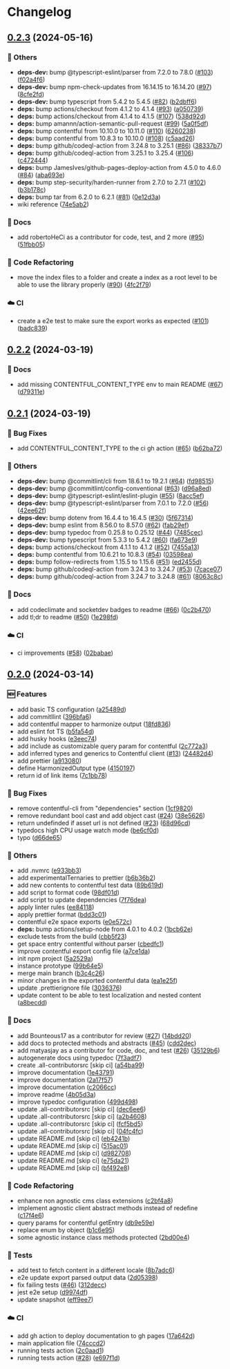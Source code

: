 # Changelog

## [0.2.3](https://github.com/onebeyond/agnostic-cms-harmonizer/compare/v0.2.2...v0.2.3) (2024-05-16)


### 🔧 Others

* **deps-dev:** bump @typescript-eslint/parser from 7.2.0 to 7.8.0 ([#103](https://github.com/onebeyond/agnostic-cms-harmonizer/issues/103)) ([f02a4f6](https://github.com/onebeyond/agnostic-cms-harmonizer/commit/f02a4f66772bfbefe4ccd5f22c834ce1b259f4f4))
* **deps-dev:** bump npm-check-updates from 16.14.15 to 16.14.20 ([#97](https://github.com/onebeyond/agnostic-cms-harmonizer/issues/97)) ([8cfe2fd](https://github.com/onebeyond/agnostic-cms-harmonizer/commit/8cfe2fd59e48cb5583a3209aba779da233ad8d77))
* **deps-dev:** bump typescript from 5.4.2 to 5.4.5 ([#82](https://github.com/onebeyond/agnostic-cms-harmonizer/issues/82)) ([b2dbff6](https://github.com/onebeyond/agnostic-cms-harmonizer/commit/b2dbff61cc08db394ff77719d2b39c9fa5774a88))
* **deps:** bump actions/checkout from 4.1.2 to 4.1.4 ([#93](https://github.com/onebeyond/agnostic-cms-harmonizer/issues/93)) ([a050739](https://github.com/onebeyond/agnostic-cms-harmonizer/commit/a050739ab0356802cee90ee8007e666be17cc4a9))
* **deps:** bump actions/checkout from 4.1.4 to 4.1.5 ([#107](https://github.com/onebeyond/agnostic-cms-harmonizer/issues/107)) ([538d92d](https://github.com/onebeyond/agnostic-cms-harmonizer/commit/538d92dcb76ef493d6a576edfa9e68b6470591a0))
* **deps:** bump amannn/action-semantic-pull-request ([#99](https://github.com/onebeyond/agnostic-cms-harmonizer/issues/99)) ([5a0f5df](https://github.com/onebeyond/agnostic-cms-harmonizer/commit/5a0f5df9b0d4a3d2f7faeeb44f441d0374349351))
* **deps:** bump contentful from 10.10.0 to 10.11.0 ([#110](https://github.com/onebeyond/agnostic-cms-harmonizer/issues/110)) ([6260238](https://github.com/onebeyond/agnostic-cms-harmonizer/commit/62602387b5b2c4e1a8edbc089f80a9bdd018a001))
* **deps:** bump contentful from 10.8.3 to 10.10.0 ([#108](https://github.com/onebeyond/agnostic-cms-harmonizer/issues/108)) ([c5aad26](https://github.com/onebeyond/agnostic-cms-harmonizer/commit/c5aad26387a0de6d911b5027cc8bbb4159f08f9a))
* **deps:** bump github/codeql-action from 3.24.8 to 3.25.1 ([#86](https://github.com/onebeyond/agnostic-cms-harmonizer/issues/86)) ([38337b7](https://github.com/onebeyond/agnostic-cms-harmonizer/commit/38337b7ab41f7fbde0e6bd5f20c8ee63a1a17a89))
* **deps:** bump github/codeql-action from 3.25.1 to 3.25.4 ([#106](https://github.com/onebeyond/agnostic-cms-harmonizer/issues/106)) ([c472444](https://github.com/onebeyond/agnostic-cms-harmonizer/commit/c47244467735d89bbfae0f911da79d4e4444089a))
* **deps:** bump JamesIves/github-pages-deploy-action from 4.5.0 to 4.6.0 ([#84](https://github.com/onebeyond/agnostic-cms-harmonizer/issues/84)) ([aba693e](https://github.com/onebeyond/agnostic-cms-harmonizer/commit/aba693e5ee6030dbe18d1df88ef0cc8b045afe1f))
* **deps:** bump step-security/harden-runner from 2.7.0 to 2.7.1 ([#102](https://github.com/onebeyond/agnostic-cms-harmonizer/issues/102)) ([b3b178c](https://github.com/onebeyond/agnostic-cms-harmonizer/commit/b3b178c43ab16ce89cc94b03cd6311de08e00ac5))
* **deps:** bump tar from 6.2.0 to 6.2.1 ([#81](https://github.com/onebeyond/agnostic-cms-harmonizer/issues/81)) ([0e12d3a](https://github.com/onebeyond/agnostic-cms-harmonizer/commit/0e12d3a61eb730e263de043c05eab02017835e74))
* wiki reference ([74e5ab2](https://github.com/onebeyond/agnostic-cms-harmonizer/commit/74e5ab26662dd91b18222e1fc8c059fe3135c6c2))


### 📝 Docs

* add robertoHeCi as a contributor for code, test, and 2 more ([#95](https://github.com/onebeyond/agnostic-cms-harmonizer/issues/95)) ([51fbb05](https://github.com/onebeyond/agnostic-cms-harmonizer/commit/51fbb057627baf020e29d0f55f2751f99db9b5b3))


### 🔄 Code Refactoring

* move the index files to a folder and create a index as a root level to be able to use the library properly ([#90](https://github.com/onebeyond/agnostic-cms-harmonizer/issues/90)) ([4fc2f79](https://github.com/onebeyond/agnostic-cms-harmonizer/commit/4fc2f799a4284dc11177e21d2a17e0bc5a1fe159))


### ☁️ CI

* create a e2e test to make sure the export works as expected ([#101](https://github.com/onebeyond/agnostic-cms-harmonizer/issues/101)) ([badc839](https://github.com/onebeyond/agnostic-cms-harmonizer/commit/badc83916565c0610852b02ef8e0df18c7af519e))

## [0.2.2](https://github.com/onebeyond/agnostic-cms-harmonizer/compare/v0.2.1...v0.2.2) (2024-03-19)


### 📝 Docs

* add missing CONTENTFUL_CONTENT_TYPE env to main README ([#67](https://github.com/onebeyond/agnostic-cms-harmonizer/issues/67)) ([d79311e](https://github.com/onebeyond/agnostic-cms-harmonizer/commit/d79311ef44a7e4e4b373a021ac859f879f68912e))

## [0.2.1](https://github.com/onebeyond/agnostic-cms-harmonizer/compare/v0.2.0...v0.2.1) (2024-03-19)


### 🐛 Bug Fixes

* add CONTENTFUL_CONTENT_TYPE to the ci gh action ([#65](https://github.com/onebeyond/agnostic-cms-harmonizer/issues/65)) ([b62ba72](https://github.com/onebeyond/agnostic-cms-harmonizer/commit/b62ba722ad5dfa4c73965ef536fb95ecbab045db))


### 🔧 Others

* **deps-dev:** bump @commitlint/cli from 18.6.1 to 19.2.1 ([#64](https://github.com/onebeyond/agnostic-cms-harmonizer/issues/64)) ([fd98515](https://github.com/onebeyond/agnostic-cms-harmonizer/commit/fd98515cd092eebcc16254c16627d64721a3b3f0))
* **deps-dev:** bump @commitlint/config-conventional ([#63](https://github.com/onebeyond/agnostic-cms-harmonizer/issues/63)) ([d96a8ed](https://github.com/onebeyond/agnostic-cms-harmonizer/commit/d96a8ed34cbc4481b2776c3d6925127e60810f60))
* **deps-dev:** bump @typescript-eslint/eslint-plugin ([#55](https://github.com/onebeyond/agnostic-cms-harmonizer/issues/55)) ([8acc5ef](https://github.com/onebeyond/agnostic-cms-harmonizer/commit/8acc5efe3273e4d4c7b2574b8ad5601757b45cd3))
* **deps-dev:** bump @typescript-eslint/parser from 7.0.1 to 7.2.0 ([#56](https://github.com/onebeyond/agnostic-cms-harmonizer/issues/56)) ([42ee62f](https://github.com/onebeyond/agnostic-cms-harmonizer/commit/42ee62fa68d7fdd69d4ec9f8782e5cf89d5f8081))
* **deps-dev:** bump dotenv from 16.4.4 to 16.4.5 ([#30](https://github.com/onebeyond/agnostic-cms-harmonizer/issues/30)) ([5f67314](https://github.com/onebeyond/agnostic-cms-harmonizer/commit/5f673143c349db77164062feabf97845d602b868))
* **deps-dev:** bump eslint from 8.56.0 to 8.57.0 ([#62](https://github.com/onebeyond/agnostic-cms-harmonizer/issues/62)) ([fab29ef](https://github.com/onebeyond/agnostic-cms-harmonizer/commit/fab29effaba170981b693a1925d7e5e11e2ca8f2))
* **deps-dev:** bump typedoc from 0.25.8 to 0.25.12 ([#44](https://github.com/onebeyond/agnostic-cms-harmonizer/issues/44)) ([7485cec](https://github.com/onebeyond/agnostic-cms-harmonizer/commit/7485cecb0ae442d02ed3bed07096bd8a156035a4))
* **deps-dev:** bump typescript from 5.3.3 to 5.4.2 ([#60](https://github.com/onebeyond/agnostic-cms-harmonizer/issues/60)) ([fa673e9](https://github.com/onebeyond/agnostic-cms-harmonizer/commit/fa673e9837e7fb13e7d22e7fd52e33de04a40dca))
* **deps:** bump actions/checkout from 4.1.1 to 4.1.2 ([#52](https://github.com/onebeyond/agnostic-cms-harmonizer/issues/52)) ([7455a13](https://github.com/onebeyond/agnostic-cms-harmonizer/commit/7455a1335a2c37fdf01a5376129b0d799747567e))
* **deps:** bump contentful from 10.6.21 to 10.8.3 ([#54](https://github.com/onebeyond/agnostic-cms-harmonizer/issues/54)) ([03598ea](https://github.com/onebeyond/agnostic-cms-harmonizer/commit/03598eac5029b73359677c0a329b7e1f1476f48e))
* **deps:** bump follow-redirects from 1.15.5 to 1.15.6 ([#51](https://github.com/onebeyond/agnostic-cms-harmonizer/issues/51)) ([ed2455d](https://github.com/onebeyond/agnostic-cms-harmonizer/commit/ed2455d0fe4e821da39832fffbe982d0b765251d))
* **deps:** bump github/codeql-action from 3.24.3 to 3.24.7 ([#53](https://github.com/onebeyond/agnostic-cms-harmonizer/issues/53)) ([7cace07](https://github.com/onebeyond/agnostic-cms-harmonizer/commit/7cace0727ba2bf5593ddb3e55952bd8e5e096dfd))
* **deps:** bump github/codeql-action from 3.24.7 to 3.24.8 ([#61](https://github.com/onebeyond/agnostic-cms-harmonizer/issues/61)) ([8063c8c](https://github.com/onebeyond/agnostic-cms-harmonizer/commit/8063c8cd90906c2fdcf621fb36e279e1c6335264))


### 📝 Docs

* add codeclimate and socketdev badges to readme ([#66](https://github.com/onebeyond/agnostic-cms-harmonizer/issues/66)) ([0c2b470](https://github.com/onebeyond/agnostic-cms-harmonizer/commit/0c2b470f591d50f72b36ed89cdd99aae27ac171a))
* add tl;dr to readme ([#50](https://github.com/onebeyond/agnostic-cms-harmonizer/issues/50)) ([1e298fd](https://github.com/onebeyond/agnostic-cms-harmonizer/commit/1e298fd7b59254090ee1414b2b601b1008677695))


### ☁️ CI

* ci improvements ([#58](https://github.com/onebeyond/agnostic-cms-harmonizer/issues/58)) ([02babae](https://github.com/onebeyond/agnostic-cms-harmonizer/commit/02babae176521802915616e6e8092db1796bf278))

## [0.2.0](https://github.com/onebeyond/agnostic-cms-harmonizer/compare/v0.1.0...v0.2.0) (2024-03-14)


### 🆕 Features

* add basic TS configuration ([a25489d](https://github.com/onebeyond/agnostic-cms-harmonizer/commit/a25489d5af123e2007751822e0b3d54d7b7fc66c))
* add commitllint ([396bfa6](https://github.com/onebeyond/agnostic-cms-harmonizer/commit/396bfa60b8509d7bd83ee0044287b8fdec5125dd))
* add contentful mapper to harmonize output ([18fd836](https://github.com/onebeyond/agnostic-cms-harmonizer/commit/18fd836783bab4243b9ca0b42b3a4c08e6dbf260))
* add eslint fot TS ([b5fa54d](https://github.com/onebeyond/agnostic-cms-harmonizer/commit/b5fa54d891b143f2fd937234e9ea0ae86b24192b))
* add husky hooks ([e3eec74](https://github.com/onebeyond/agnostic-cms-harmonizer/commit/e3eec7459e35837cc645eab3b8863598ffc7cfd7))
* add include as customizable query param for contentful ([2c772a3](https://github.com/onebeyond/agnostic-cms-harmonizer/commit/2c772a309ae6727d4f41de39cd89046ac20eed28))
* add inferred types and generics to Contentful client ([#13](https://github.com/onebeyond/agnostic-cms-harmonizer/issues/13)) ([24482d4](https://github.com/onebeyond/agnostic-cms-harmonizer/commit/24482d4afbae4dce8dc9a3c9a012119332e3c73c))
* add prettier ([a913080](https://github.com/onebeyond/agnostic-cms-harmonizer/commit/a913080d41b0ebd9395efa25b57e6f079c37a690))
* define HarmonizedOutput type ([4150197](https://github.com/onebeyond/agnostic-cms-harmonizer/commit/4150197d2ff0a06e0e39efdba906a3ebd9a5a768))
* return id of link items ([7c1bb78](https://github.com/onebeyond/agnostic-cms-harmonizer/commit/7c1bb78d679764a4bd6e3745f35e9051f0ec2913))


### 🐛 Bug Fixes

* remove contentful-cli from "dependencies" section ([1cf9820](https://github.com/onebeyond/agnostic-cms-harmonizer/commit/1cf98204789803c5ab30122345925d6db8b4c900))
* remove redundant bool cast and add object cast ([#24](https://github.com/onebeyond/agnostic-cms-harmonizer/issues/24)) ([38e5626](https://github.com/onebeyond/agnostic-cms-harmonizer/commit/38e562615fe28a1e4580456fe0d5d37f10d700df))
* return undefinded if asset url is not defined ([#23](https://github.com/onebeyond/agnostic-cms-harmonizer/issues/23)) ([68d96cd](https://github.com/onebeyond/agnostic-cms-harmonizer/commit/68d96cd994c7e694f004b1892d11ed57d13924b0))
* typedocs high CPU usage watch mode ([be6cf0d](https://github.com/onebeyond/agnostic-cms-harmonizer/commit/be6cf0d461373680d534c10ca58fc57b8b0fb03a))
* typo ([d66de65](https://github.com/onebeyond/agnostic-cms-harmonizer/commit/d66de6549df75e5a24ffb03be7ffcc210ca07323))


### 🔧 Others

* add .nvmrc ([e933bb3](https://github.com/onebeyond/agnostic-cms-harmonizer/commit/e933bb31b1f650fc53d1721dc0c1072f40610603))
* add experimentalTernaries to prettier ([b6b36b2](https://github.com/onebeyond/agnostic-cms-harmonizer/commit/b6b36b2f18e2e6ae8f59bcea6d8db637d16a9338))
* add new contents to contentful test data ([89b619d](https://github.com/onebeyond/agnostic-cms-harmonizer/commit/89b619d2fe380e629448bddfb209ab278852329e))
* add script to format code ([98df01d](https://github.com/onebeyond/agnostic-cms-harmonizer/commit/98df01d4561479821c42902896ae3214deb50a7a))
* add script to update dependencies ([7f76dea](https://github.com/onebeyond/agnostic-cms-harmonizer/commit/7f76deacc4a0d91a8a51c45bc228677eaa5ff210))
* apply linter rules ([ee84118](https://github.com/onebeyond/agnostic-cms-harmonizer/commit/ee841182d78e9e4edc78a8589db147a0f1d885c3))
* apply prettier format ([bdd3c01](https://github.com/onebeyond/agnostic-cms-harmonizer/commit/bdd3c017b2e2eda044e69345590911ecd0ec8e80))
* contentful e2e space exports ([e0e572c](https://github.com/onebeyond/agnostic-cms-harmonizer/commit/e0e572c6b913b12596e870e7807a64db2370834d))
* **deps:** bump actions/setup-node from 4.0.1 to 4.0.2 ([1bcb62e](https://github.com/onebeyond/agnostic-cms-harmonizer/commit/1bcb62e2529021cdf404aa4b6b07af72444a49dc))
* exclude tests from the build ([cbb5f23](https://github.com/onebeyond/agnostic-cms-harmonizer/commit/cbb5f23d13f7b97d6d7d0db6a03e0ec8dd047372))
* get space entry contentful without parser ([cbedfc1](https://github.com/onebeyond/agnostic-cms-harmonizer/commit/cbedfc10dd600dc70fb89096166fc97d48b72275))
* improve contentful export config file ([a7ce1da](https://github.com/onebeyond/agnostic-cms-harmonizer/commit/a7ce1dadc7824621503c688dd66fac26dbdaa749))
* init npm project ([5a2529a](https://github.com/onebeyond/agnostic-cms-harmonizer/commit/5a2529a234582fb734cd557d4ce5a67b1bf0f27a))
* instance prototype ([99b64e5](https://github.com/onebeyond/agnostic-cms-harmonizer/commit/99b64e59e6852f87edef31ef263d8c88f5e5cb1c))
* merge main branch ([b3c4c26](https://github.com/onebeyond/agnostic-cms-harmonizer/commit/b3c4c264c00ede03728109721d7f7dfe8e92489b))
* minor changes in the exported contentful data ([ea1e25f](https://github.com/onebeyond/agnostic-cms-harmonizer/commit/ea1e25fdd2aed384e0138b09c7e3be20033f7599))
* update .prettierignore file ([3036376](https://github.com/onebeyond/agnostic-cms-harmonizer/commit/3036376cf33e56a9ed26e8bb63591e74a885c967))
* update content to be able to test localization and nested content ([a8becdd](https://github.com/onebeyond/agnostic-cms-harmonizer/commit/a8becdda3dd3edd567218c53d77b12e6d0d95ff8))


### 📝 Docs

* add Bounteous17 as a contributor for review ([#27](https://github.com/onebeyond/agnostic-cms-harmonizer/issues/27)) ([14bdd20](https://github.com/onebeyond/agnostic-cms-harmonizer/commit/14bdd20c18262b066a07daf1f514dac31a06c925))
* add docs to protected methods and abstracts ([#45](https://github.com/onebeyond/agnostic-cms-harmonizer/issues/45)) ([cdd2dec](https://github.com/onebeyond/agnostic-cms-harmonizer/commit/cdd2dec3ad640d5a8cfccaa9f90e4a9edb988407))
* add matyasjay as a contributor for code, doc, and test ([#26](https://github.com/onebeyond/agnostic-cms-harmonizer/issues/26)) ([35129b6](https://github.com/onebeyond/agnostic-cms-harmonizer/commit/35129b69bf524b491bcbcc5769645f54f2606b55))
* autogenerate docs using typedoc ([7f3adf7](https://github.com/onebeyond/agnostic-cms-harmonizer/commit/7f3adf7488967b019f4872bfa89616e51853f11a))
* create .all-contributorsrc [skip ci] ([a54ba99](https://github.com/onebeyond/agnostic-cms-harmonizer/commit/a54ba996b8f4691aca0855c168b788cb10532395))
* improve documentation ([1e43791](https://github.com/onebeyond/agnostic-cms-harmonizer/commit/1e4379107631d5015be3d077f529775ca9330ec8))
* improve documentation ([2a17f57](https://github.com/onebeyond/agnostic-cms-harmonizer/commit/2a17f571db9ad9c14bf63e7ea4c8d4eeca8d9b92))
* improve documentation ([c2066cc](https://github.com/onebeyond/agnostic-cms-harmonizer/commit/c2066ccf805e76330c451a2d5af9709bf9c44176))
* improve readme ([4b05d3a](https://github.com/onebeyond/agnostic-cms-harmonizer/commit/4b05d3ae90ce7af85cc95b28a181ca6b67d368f0))
* improve typedoc configuration ([499d498](https://github.com/onebeyond/agnostic-cms-harmonizer/commit/499d49822482a5e280e97c20eeba28ce3e8ae772))
* update .all-contributorsrc [skip ci] ([dec6ee6](https://github.com/onebeyond/agnostic-cms-harmonizer/commit/dec6ee6051f6b11b59963263d0e483342b21ad1c))
* update .all-contributorsrc [skip ci] ([a2b4608](https://github.com/onebeyond/agnostic-cms-harmonizer/commit/a2b46081bbe7ec68352d832e64da6b1878c69fb8))
* update .all-contributorsrc [skip ci] ([fcf5bd5](https://github.com/onebeyond/agnostic-cms-harmonizer/commit/fcf5bd50700bd627cd93fc2ac5ac778c469a232f))
* update .all-contributorsrc [skip ci] ([04fc4fc](https://github.com/onebeyond/agnostic-cms-harmonizer/commit/04fc4fcd1c50d5b8a678db892c44e398b2c58b20))
* update README.md [skip ci] ([eb4241b](https://github.com/onebeyond/agnostic-cms-harmonizer/commit/eb4241be14783f0a8875d8a0cded388848a3085a))
* update README.md [skip ci] ([515ac01](https://github.com/onebeyond/agnostic-cms-harmonizer/commit/515ac0186103e5edb7cf11d7696c3a1e100c26a8))
* update README.md [skip ci] ([d982708](https://github.com/onebeyond/agnostic-cms-harmonizer/commit/d982708d40b28d0a7c5913ddd134c5012e701461))
* update README.md [skip ci] ([e75da21](https://github.com/onebeyond/agnostic-cms-harmonizer/commit/e75da214af629d147c261c4d336338f279f74466))
* update README.md [skip ci] ([bf492e8](https://github.com/onebeyond/agnostic-cms-harmonizer/commit/bf492e8dc435345114437e8408460753357a7d10))


### 🔄 Code Refactoring

* enhance non agnostic cms class extensions ([c2bf4a8](https://github.com/onebeyond/agnostic-cms-harmonizer/commit/c2bf4a89f7188767874ec81e154cc8b01ca3105b))
* implement agnostic client abstract methods instead of redefine ([c17f4e6](https://github.com/onebeyond/agnostic-cms-harmonizer/commit/c17f4e6ef635362c11e85e9529e1bf9beaa19d23))
* query params for contentful getEntry ([db9e59e](https://github.com/onebeyond/agnostic-cms-harmonizer/commit/db9e59ef2a2ead84e35a42fcc5d3dcdac0dac445))
* replace enum by object ([b1c6e95](https://github.com/onebeyond/agnostic-cms-harmonizer/commit/b1c6e95dc3e22b869a9163a88ce126937201f775))
* some agnostic instance class methods protected ([2bd00e4](https://github.com/onebeyond/agnostic-cms-harmonizer/commit/2bd00e42750479dc9a64840e0469b57fc7821583))


### 🔬 Tests

* add test to fetch content in a different locale ([8b7adc6](https://github.com/onebeyond/agnostic-cms-harmonizer/commit/8b7adc6c55c331851cfd1227c163223ce2227477))
* e2e update export parsed output data ([2d05398](https://github.com/onebeyond/agnostic-cms-harmonizer/commit/2d05398438a037dd1b028337a4f2064a2e81d9da))
* fix failing tests ([#46](https://github.com/onebeyond/agnostic-cms-harmonizer/issues/46)) ([312decc](https://github.com/onebeyond/agnostic-cms-harmonizer/commit/312decc688a52dfa7be3b0b23a9348aee11d8097))
* jest e2e setup ([d9974df](https://github.com/onebeyond/agnostic-cms-harmonizer/commit/d9974df3bb6572b0cf8a103273c7fb39150313fc))
* update snapshot ([eff9ee7](https://github.com/onebeyond/agnostic-cms-harmonizer/commit/eff9ee767fae6a6f438ac9cf131538636d5d7856))


### ☁️ CI

* add gh action to deploy documentation to gh pages ([17a642d](https://github.com/onebeyond/agnostic-cms-harmonizer/commit/17a642d090d44c6ac569edfcff4beb8757f2a90a))
* main application file ([74cccd2](https://github.com/onebeyond/agnostic-cms-harmonizer/commit/74cccd2edfca7fdb0813ba5dc379c49923e83517))
* running tests action ([2c0aad1](https://github.com/onebeyond/agnostic-cms-harmonizer/commit/2c0aad101f4cbb71233fa2109d4a8e0ff09cf191))
* running tests action ([#28](https://github.com/onebeyond/agnostic-cms-harmonizer/issues/28)) ([e697f1d](https://github.com/onebeyond/agnostic-cms-harmonizer/commit/e697f1d3de7b45b823bc976f3b0ec09c26e1ee04))
